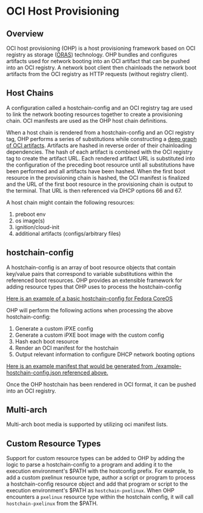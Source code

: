 # OCI Host Provisioning

## Overview
OCI host provisioning (OHP) is a host provisioning framework based on OCI registry as storage ([ORAS](https://oras.land)) technology. OHP bundles and configures artifacts used for network booting into an OCI artifact that can be pushed into an OCI registry. A network boot client then chainloads the network boot artifacts from the OCI registry as HTTP requests (without registry client).  


## Host Chains
A configuration called a hostchain-config and an OCI registry tag are used to link the network booting resources together to create a provisioning chain. OCI manifests are used as the OHP host chain definitions. 

When a host chain is rendered from a hostchain-config and an OCI registry tag, OHP performs a series of substitutions while constructing a [deep graph of OCI artifacts](https://oras.land/cli/6_reference_types/#:~:text=example%0A%20%20%20%20%E2%94%94%E2%94%80%E2%94%80%20sha256%3A1b6308bc4a2dd8933e9f66ff5bbc47e685516e5378208b46c58dc...-,creating%20deep%20graphs%20of%20artifacts,-The%20ORAS%20Artifacts). Artifacts are hashed in reverse order of their chainloading dependencies. The hash of each artifact is combined with the OCI registry tag to create the artifact URL. Each rendered artifact URL is substituted into the configuration of the preceding boot resource until all substitutions have been performed and all artifacts have been hashed. When the first boot resource in the provisioning chain is hashed, the OCI manifest is finalized and the URL of the first boot resource in the provisioning chain is output to the terminal. That URL is then referenced via DHCP options 66 and 67. 

A host chain might contain the following resources:

1. preboot env
2. os image(s)
3. ignition/cloud-init
4. additional artifacts (configs/arbitrary files)

## hostchain-config

A hostchain-config is an array of boot resource objects that contain key/value pairs that correspond to variable substitutions within the referenced boot resources. OHP provides an extensible framework for adding resource types that OHP uses to process the hostchain-config

[Here is an example of a basic hostchain-config for Fedora CoreOS](./example-hostchain-config.json)

OHP will perform the following actions when processing the above hostchain-config:

1. Generate a custom iPXE config
2. Generate a custom iPXE boot image with the custom config
3. Hash each boot resource
4. Render an OCI manifest for the hostchain
5. Output relevant information to configure DHCP network booting options



[Here is an example manifest that would be generated from ./example-hostchain-config.json referenced above.](./example-manifest.json)

Once the OHP hostchain has been rendered in OCI format, it can be pushed into an OCI registry.


## Multi-arch
Multi-arch boot media is supported by utilizing oci manifest lists. 

## Custom Resource Types

Support for custom resource types can be added to OHP by adding the logic to parse a hostchain-config to a program and adding it to the execution environment's $PATH with the hostconfig prefix. For example, to add a custom pxelinux resource type, author a script or program to process a hostchain-config resource object and add that program or script to the execution environment's $PATH as `hostchain-pxelinux`. When OHP encounters a `pxelinux` resource type within the hostchain config, it will call `hostchain-pxelinux` from the $PATH.



